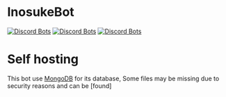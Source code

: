 # InosukeBot
[![Discord Bots](https://discordbots.org/api/widget/status/802436261519687720.svg)](https://discordbots.org/bot/802436261519687720)  [![Discord Bots](https://discordbots.org/api/widget/servers/802436261519687720.svg)](https://discordbots.org/bot/802436261519687720)  [![Discord Bots](https://discordbots.org/api/widget/lib/802436261519687720.svg)](https://discordbots.org/bot/802436261519687720)

# Self hosting
This bot use [MongoDB](https://mongodb.com) for its database, Some files may be missing due to security reasons and can be [found]

